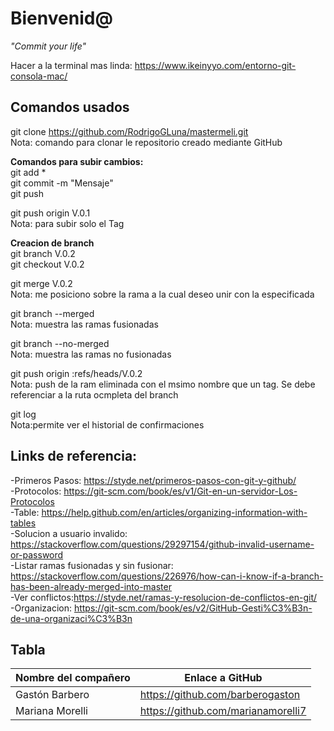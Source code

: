 # Bienvenid@ 

*"Commit your life"* 

Hacer a la terminal mas linda: https://www.ikeinyyo.com/entorno-git-consola-mac/ 

## Comandos usados 

git clone https://github.com/RodrigoGLuna/mastermeli.git <br/>
Nota: comando para clonar le repositorio creado mediante GitHub 

**Comandos para subir cambios:** <br/>
git add * <br/>
git commit -m "Mensaje" <br/>
git push <br/>

git push origin V.0.1 <br/>
Nota: para subir solo el Tag 

**Creacion de branch** <br/>
git branch V.0.2 <br/>
git checkout V.0.2 

git merge V.0.2 <br/>
Nota: me posiciono sobre la rama a la cual deseo unir con la especificada 

git branch --merged <br/>
Nota: muestra las ramas fusionadas 

git branch --no-merged <br/>
Nota: muestra las ramas no fusionadas 

git push origin :refs/heads/V.0.2 <br/>
Nota: push de la ram eliminada con el msimo nombre que un tag. Se debe referenciar a la ruta ocmpleta del branch 

git log <br/>
Nota:permite ver el historial de confirmaciones 



## Links de referencia: 

-Primeros Pasos: https://styde.net/primeros-pasos-con-git-y-github/ <br/>
-Protocolos: https://git-scm.com/book/es/v1/Git-en-un-servidor-Los-Protocolos <br/>
-Table: https://help.github.com/en/articles/organizing-information-with-tables <br/>
-Solucion a usuario invalido: https://stackoverflow.com/questions/29297154/github-invalid-username-or-password <br/>
-Listar ramas fusionadas y sin fusionar: https://stackoverflow.com/questions/226976/how-can-i-know-if-a-branch-has-been-already-merged-into-master <br/>
-Ver conflictos:https://styde.net/ramas-y-resolucion-de-conflictos-en-git/ <br/>
-Organizacion: https://git-scm.com/book/es/v2/GitHub-Gesti%C3%B3n-de-una-organizaci%C3%B3n <br/>


## Tabla

|Nombre del compañero |Enlace a GitHub                     |
|---------------------|------------------------------------|
|Gastón Barbero       |https://github.com/barberogaston    | 
|Mariana Morelli      |https://github.com/marianamorelli7  |
